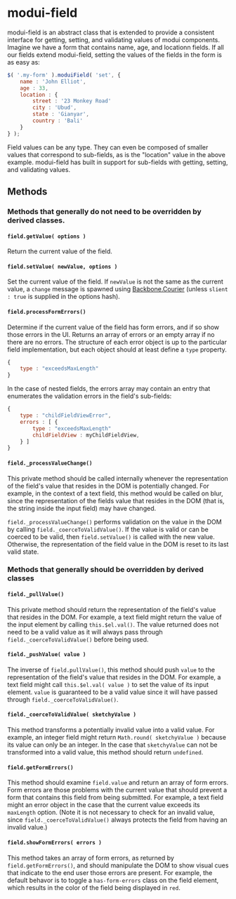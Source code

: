 # modui-field

modui-field is an abstract class that is extended to provide a consistent interface for getting, setting, and validating values of modui components. Imagine we have a form that contains name, age, and locationn fields. If all our fields extend modui-field, setting the values of the fields in the form is as easy as:

```javascript
$( '.my-form' ).moduiField( 'set', {
	name : 'John Elliot',
	age : 33,
	location : {
		street : '23 Monkey Road'
		city : 'Ubud',
		state : 'Gianyar',
		country : 'Bali'
	}
} );
```

Field values can be any type. They can even be composed of smaller values that correspond to sub-fields, as is the "location" value in the above example. modui-field has built in support for sub-fields with getting, setting, and validating values.

## Methods

### Methods that generally do not need to be overridden by derived classes.

#### `field.getValue( options )`

Return the current value of the field.

#### `field.setValue( newValue, options )`

Set the current value of the field. If `newValue` is not the same as the current value, a `change` message is spawned using [Backbone.Courier](https://github.com/rotundasoftware/backbone.courier) (unless `slient : true` is supplied in the options hash).

#### `field.processFormErrors()`

Determine if the current value of the field has form errors, and if so show those errors in the UI. Returns an array of errors or an empty array if no there are no errors. The structure of each error object is up to the particular field implementation, but each object should at least define a `type` property.

```javascript
{
	type : "exceedsMaxLength"
}
```

In the case of nested fields, the errors array may contain an entry that enumerates the validation errors in the field's sub-fields:

```javascript
{
	type : "childFieldViewError",
	errors : [ {
		type : "exceedsMaxLength"
		childFieldView : myChildFieldView,
	} ]
}
```

#### `field._processValueChange()`

This private method should be called internally whenever the representation of the field's value that resides in the DOM is potentially changed. For example, in the context of a text field, this method would be called on blur, since the representation of the fields value that resides in the DOM (that is, the string inside the input field) may have changed.

`field._processValueChange()` performs validation on the value in the DOM by calling `field._coerceToValidValue()`. If the value is valid or can be coerced to be valid, then `field.setValue()` is called with the new value. Otherwise, the representation of the field value in the DOM is reset to its last valid state.

### Methods that generally should be overridden by derived classes

#### `field._pullValue()`

This private method should return the representation of the field's value that resides in the DOM. For example, a text field might return the value of the input element by calling `this.$el.val()`. The value returned does not need to be a valid value as it will always pass through `field._coerceToValidValue()` before being used.

#### `field._pushValue( value )`

The inverse of `field.pullValue()`, this method should push `value` to the representation of the field's value that resides in the DOM. For example, a text field might call `this.$el.val( value )` to set the value of its input element. `value` is guaranteed to be a valid value since it will have passed through `field._coerceToValidValue()`.

#### `field._coerceToValidValue( sketchyValue )`

This method transforms a potentially invalid value into a valid value. For example, an integer field might return `Math.round( sketchyValue )` because its value can only be an integer. In the case that `sketchyValue` can not be transformed into a valid value, this method should return `undefined`.

#### `field.getFormErrors()`

This method should examine `field.value` and return an array of form errors. Form errors are those problems with the current value that should prevent a form that contains this field from being submitted. For example, a text field might an error object in the case that the current value exceeds its `maxLength` option. (Note it is not necessary to check for an invalid value, since `field._coerceToValidValue()` always protects the field from having an invalid value.)

#### `field.showFormErrors( errors )`

This method takes an array of form errors, as returned by `field.getFormErrors()`, and should manipulate the DOM to show visual cues that indicate to the end user those errors are present. For example, the default behavor is to toggle a `has-form-errors` class on the field element, which results in the color of the field being displayed in `red`.


